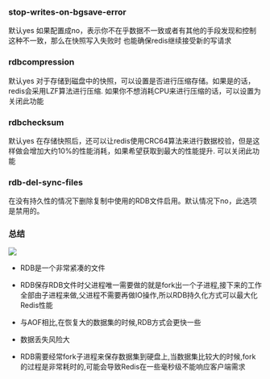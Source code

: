 ### stop-writes-on-bgsave-error
默认yes
如果配置成no，表示你不在乎数据不一致或者有其他的手段发现和控制这种不一致，那么在快照写入失败时
也能确保redis继续接受新的写请求
### rdbcompression
默认yes
对于存储到磁盘中的快照，可以设置是否进行压缩存储。如果是的话，redis会采用LZF算法进行压缩.
如果你不想消耗CPU来进行压缩的话，可以设置为关闭此功能

### rdbchecksum
默认yes
在存储快照后，还可以让redis使用CRC64算法来进行数据校验，但是这样做会增加大约10%的性能消耗，如果希望获取到最大的性能提升.
可以关闭此功能
### rdb-del-sync-files
在没有持久性的情况下删除复制中使用的RDB文件启用。默认情况下no，此选项是禁用的。
### 总结
![](P36%20Redis持久化之RDB总结原理图.canvas)
+ RDB是一个非常紧凑的文件
+ RDB保存RDB文件时父进程唯一需要做的就是fork出一个子进程,接下来的工作全部由子进程来做,父进程不需要再做IO操作,所以RDB持久化方式可以最大化Redis性能
+ 与AOF相比,在恢复大的数据集的时候,RDB方式会更快一些

+ 数据丢失风险大
+ RDB需要经常fork子进程来保存数据集到硬盘上,当数据集比较大的时候,fork的过程是非常耗时的,可能会导致Redis在一些毫秒级不能响应客户端需求